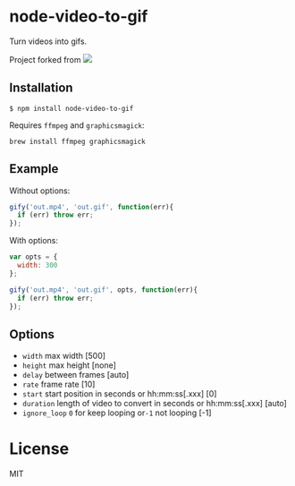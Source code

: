 # node-video-to-gif

  Turn videos into gifs.

  Project forked from 
  ![](https://github.com/tj/node-gify)

## Installation

```
$ npm install node-video-to-gif
```

Requires `ffmpeg` and `graphicsmagick`:

```
brew install ffmpeg graphicsmagick
```

## Example

  Without options:

```js
gify('out.mp4', 'out.gif', function(err){
  if (err) throw err;
});
```

  With options:

```js
var opts = {
  width: 300
};

gify('out.mp4', 'out.gif', opts, function(err){
  if (err) throw err;
});
```

## Options

 - `width` max width [500]
 - `height` max height [none]
 - `delay` between frames [auto]
 - `rate` frame rate [10]
 - `start` start position in seconds or hh:mm:ss[.xxx] [0]
 - `duration` length of video to convert in seconds or hh:mm:ss[.xxx] [auto]
 - `ignore_loop` `0` for keep looping or`-1` not looping [-1]

# License

  MIT
